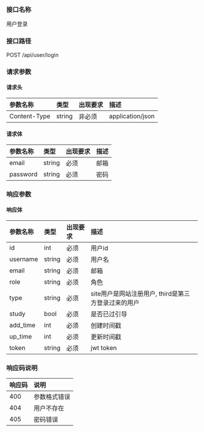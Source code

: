 ### 接口名称
用户登录

### 接口路径
POST /api/user/login

### 请求参数

#### 请求头

参数名称     | 类型   | 出现要求 | 描述
:------------|:-------|:------|:----------------
Content-Type | string | 非必须   | application/json

#### 请求体

参数名称 | 类型   | 出现要求 | 描述
:--------|:-------|:-------|:--
email    | string | 必须     | 邮箱
password | string | 必须     | 密码

### 响应参数

#### 响应体

参数名称 | 类型   | 出现要求 | 描述
:--------|:-------|:-------|:-------------------------------
id       | int    | 必须     | 用户id
username | string | 必须     | 用户名
email    | string | 必须     | 邮箱
role     | string | 必须     | 角色
type     | string | 必须     | site用户是网站注册用户, third是第三方登录过来的用户
study    | bool   | 必须     | 是否已过引导
add_time | int    | 必须     | 创建时间戳
up_time  | int    | 必须     | 更新时间戳
token    | string | 必须     | jwt token

### 响应码说明

响应码 | 说明
:------|:------
400    | 参数格式错误
404    | 用户不存在
405    | 密码错误
